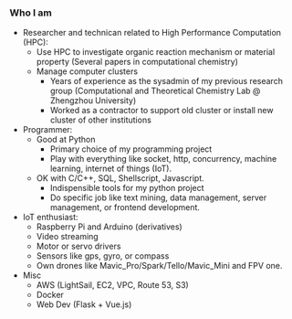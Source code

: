 ### Who I am
* Researcher and technican related to High Performance Computation (HPC): 
  * Use HPC to investigate organic reaction mechanism or material property (Several papers in computational chemistry)
  * Manage computer clusters 
    * Years of experience as the sysadmin of my previous research group (Computational and Theoretical Chemistry Lab @ Zhengzhou University)
    * Worked as a contractor to support old cluster or install new cluster of other institutions
* Programmer:
  * Good at Python 
    * Primary choice of my programming project
    * Play with everything like socket, http, concurrency, machine learning, internet of things (IoT).
  * OK with C/C++, SQL, Shellscript, Javascript.
    * Indispensible tools for my python project
    * Do specific job like text mining, data management, server management, or frontend development.
* IoT enthusiast:
  * Raspberry Pi and Arduino (derivatives)
  * Video streaming
  * Motor or servo drivers
  * Sensors like gps, gyro, or compass
  * Own drones like Mavic_Pro/Spark/Tello/Mavic_Mini and FPV one. 
* Misc
  * AWS (LightSail, EC2, VPC, Route 53, S3)
  * Docker
  * Web Dev (Flask + Vue.js)
